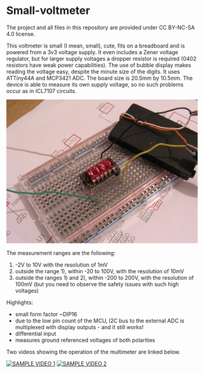 # Small-voltmeter
The project and all files in this repository are provided under CC BY-NC-SA 4.0 license.

This voltmeter is small (I mean, small), cute, fits on a breadboard and is powered from a 3v3 voltage supply. It even includes a Zener voltage regulator, but for larger supply voltages a dropper resistor is required (0402 resistors have weak power capabilities). The use of bubble display makes reading the voltage easy, despite the minute size of the digits. It uses ATTiny44A and MCP3421 ADC. The board size is 20.5mm by 10.5mm. The device is able to measure its own supply voltage, so no such problems occur as in ICL7107 circuits.

![cover photo](Cover_photo.jpg)

The measurement ranges are the following:
1) -2V to 10V with the resolution of 1mV
2) outside the range 1), within -20 to 100V, with the resolution of 10mV
3) outside the ranges 1) and 2), within -200 to 200V, with the resolution of 100mV
(but you need to observe the safety issues with such high voltages)



Highlights:
- small form factor ~DIP16
- due to the low pin count of the MCU, I2C bus to the external ADC is multiplexed with display outputs - and it still works!
- differential input
- measures ground referenced voltages of both polarities

Two videos showing the operation of the multimeter are linked below.

[![SAMPLE VIDEO 1](http://img.youtube.com/vi/5PMVABGqFHo/0.jpg)](https://www.youtube.com/watch?v=5PMVABGqFHo "Small multimeter - video 1")
[![SAMPLE VIDEO 2](http://img.youtube.com/vi/kH4eJVx0Qz0/0.jpg)](https://www.youtube.com/watch?v=kH4eJVx0Qz0 "Small multimeter - video 2")

